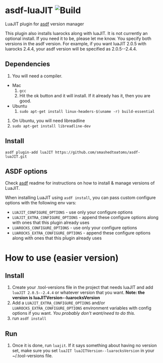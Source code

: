 # asdf-luaJIT ![Build](https://github.com/smashedtoatoms/asdf-luaJIT/workflows/Build/badge.svg?branch=main)

LuaJIT plugin for [asdf](https://github.com/asdf-vm/asdf) version manager

This plugin also installs luarocks along with luaJIT.  It is not currently an optional install.  If you need it to be, please let me know.
You specify both versions in the asdf version.  For example, if you want luaJIT 2.0.5 with luarocks 2.4.4, your asdf version will be specified as 2.0.5--2.4.4.

## Dependencies
1. You will need a compiler.
  * Mac
    1. ```gcc```
    1. Hit the ok button and it will install.  If it already has it, then you are good.
  * Ubuntu
    1. ```sudo apt-get install linux-headers-$(uname -r) build-essential```
1. On Ubuntu, you will need libreadline
  1. ```sudo apt-get install libreadline-dev```

## Install

```
asdf plugin-add luaJIT https://github.com/smashedtoatoms/asdf-luaJIT.git
```

## ASDF options

Check [asdf](https://github.com/asdf-vm/asdf) readme for instructions on how to install & manage versions of LuaJIT.

When installing LuaJIT using `asdf install`, you can pass custom configure options with the following env vars:

* `LUAJIT_CONFIGURE_OPTIONS` - use only your configure options
* `LUAJIT_EXTRA_CONFIGURE_OPTIONS` - append these configure options along with ones that this plugin already uses
* `LUAROCKS_CONFIGURE_OPTIONS` - use only your configure options
* `LUAROCKS_EXTRA_CONFIGURE_OPTIONS` - append these configure options along with ones that this plugin already uses

# How to use (easier version)
## Install
1. Create your .tool-versions file in the project that needs luaJIT and add `luaJIT 2.0.5--2.4.4` or whatever version that you want. __Note: the version is luaJITVersion--luarocksVersion__
2. Add a `LUAJIT_EXTRA_CONFIGURE_OPTIONS` and/or `LUAROCKS_EXTRA_CONFIGURE_OPTIONS` environment variables with config options if you want. _You probably don't want/need to do this._
2. run `asdf install`

## Run
1. Once it is done, run `luajit`.  If it says something about having no version set, make sure you set `luaJIT luaJITVersion--luarocksVersion` in your ~/.tool-versions file.
